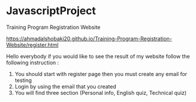 # JavascriptProject

Training Program Registration Website

https://ahmadalshobaki20.github.io/Training-Program-Registration-Website/register.html

Hello everybody if you would like to see the result of my website follow the following instruction :

1. You should start with register page then you must create any email for testing 
2. Login by using the email that you created 
3. You will find three section (Personal info, English quiz, Technical quiz) 

